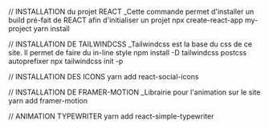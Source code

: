 // INSTALLATION du projet REACT
_Cette commande permet d'installer un build pré-fait de REACT afin d'initialiser un projet
npx create-react-app my-project
yarn install

// INSTALLATION DE TAILWINDCSS 
_Tailwindcss est la base du css de ce site. Il permet de faire du in-line style
npm install -D tailwindcss postcss autoprefixer
npx tailwindcss init -p

// INSTALLATION DES ICONS
yarn add react-social-icons

// INSTALLATION DE FRAMER-MOTION
_Librairie pour l'animation sur le site
yarn add framer-motion

// ANIMATION TYPEWRITER
yarn add react-simple-typewriter 